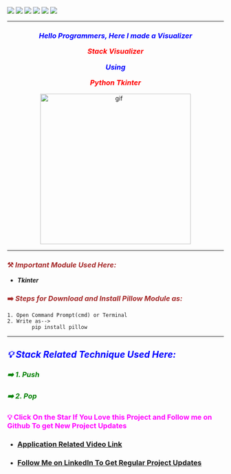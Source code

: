 ![](https://img.shields.io/badge/Programming_Language-Python-blue.svg)
![](https://img.shields.io/badge/Main_Tool_Used-Tkinter-orange.svg)
![](https://img.shields.io/badge/Support_Tool_Used-Pillow-orange.svg)
![](https://img.shields.io/badge/Python_Version-3.7-blue.svg)
![](https://img.shields.io/badge/Application-Visualization-brown.svg)
![](https://img.shields.io/badge/Status-Complete-green.svg)

---
### <p align="center" style="color: blue">***Hello Programmers, Here I made a Visualizer <p align="center" style="color: red">Stack Visualizer</p> <p align="center" style="color: blue">Using</p> <p align="center" style="color: red">Python Tkinter***</p></p>

<p align="center"> <img alt="gif" height="350px" width="350px" src="https://github.com/SamarpanCoder2002/Project-Guidance/blob/main/Desktop%20Application/Basic/Python/Stack-Visualizer/stack_gif.gif?raw=true"/><br></p>

---
### <p align="left" style="color: brown">⚒️ _Important Module Used Here:_</p>
- ***_Tkinter_***

### <p align="left" style="color: brown">➡️ _Steps for Download and Install Pillow Module as:_</p>

```
1. Open Command Prompt(cmd) or Terminal
2. Write as-->
        pip install pillow
```

---

## <p style="color: Blue"> ***_💡 Stack Related Technique Used Here:_***</p>
### ***<p style="color: green"> ➡️ 1. Push***</p>
### ***<p style="color: green"> ➡️ 2. Pop***</p>


### <p align="left" style="color: #FF00FF">💡 Click On the Star If You Love this Project and Follow me on Github To get New Project Updates</p>



- ###  [Application Related Video Link](https://youtu.be/EANN-DFwOqE "LCO")

- ###  [Follow Me on LinkedIn To Get Regular Project Updates](https://www.linkedin.com/in/samarpan-dasgupta-4aa1061b0/ "LCO")

